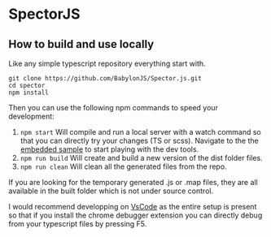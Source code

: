 SpectorJS 
=========

## How to build and use locally
Like any simple typescript repository everything start with.

```
git clone https://github.com/BabylonJS/Spector.js.git
cd spector
npm install
```

Then you can use the following npm commands to speed your development:
1. ```npm start``` Will compile and run a local server with a watch command so that you can directly try your changes (TS or scss). Navigate to the the [embedded sample](http://localhost:1337/sample/index.html) to start playing with the dev tools.
2. ```npm run build``` Will create and build a new version of the dist folder files.
3. ```npm run clean``` Will clean all the generated files from the repo.

If you are looking for the temporary generated .js or .map files, they are all available in the built folder which is not under source control.

I would recommend developping on [VsCode](https://code.visualstudio.com/) as the entire setup is present so that if you install the chrome debugger extension you can directly debug from your typescript files by pressing F5.
